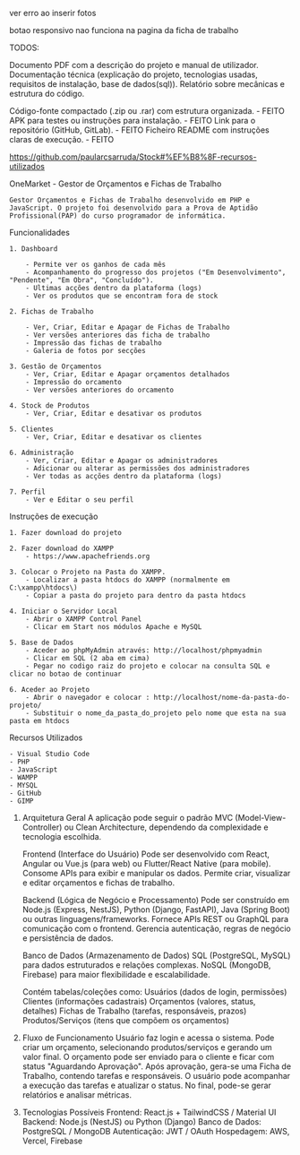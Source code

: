 ver erro ao inserir fotos

botao responsivo nao funciona na pagina da ficha de trabalho


TODOS:


Documento PDF com a descrição do projeto e manual de utilizador. 
Documentação técnica (explicação do projeto, tecnologias usadas, requisitos de instalação, base de dados(sql)).
Relatório sobre mecânicas e estrutura do código. 



Código-fonte compactado (.zip ou .rar) com estrutura organizada. - FEITO
APK para testes ou instruções para instalação. - FEITO
Link para o repositório (GitHub, GitLab). - FEITO
Ficheiro README com instruções claras de execução. - FEITO

https://github.com/paularcsarruda/Stock#%EF%B8%8F-recursos-utilizados


OneMarket - Gestor de Orçamentos e Fichas de Trabalho

    Gestor Orçamentos e Fichas de Trabalho desenvolvido em PHP e JavaScript. O projeto foi desenvolvido para a Prova de Aptidão Profissional(PAP) do curso programador de informática.

Funcionalidades 

    1. Dashboard

        - Permite ver os ganhos de cada mês
        - Acompanhamento do progresso dos projetos ("Em Desenvolvimento", "Pendente", "Em Obra", "Concluído").
        - Ultimas acções dentro da plataforma (logs)  
        - Ver os produtos que se encontram fora de stock

    2. Fichas de Trabalho
        
        - Ver, Criar, Editar e Apagar de Fichas de Trabalho
        - Ver versões anteriores das ficha de trabalho
        - Impressão das fichas de trabalho
        - Galeria de fotos por secções

    3. Gestão de Orçamentos
        - Ver, Criar, Editar e Apagar orçamentos detalhados
        - Impressão do orcamento
        - Ver versões anteriores do orcamento

    4. Stock de Produtos
        - Ver, Criar, Editar e desativar os produtos

    5. Clientes
        - Ver, Criar, Editar e desativar os clientes

    6. Administração
        - Ver, Criar, Editar e Apagar os administradores
        - Adicionar ou alterar as permissões dos administradores
        - Ver todas as acções dentro da plataforma (logs)

    7. Perfil
        - Ver e Editar o seu perfil

Instruções de execução

    1. Fazer download do projeto

    2. Fazer download do XAMPP
        - https://www.apachefriends.org

    3. Colocar o Projeto na Pasta do XAMPP.
        - Localizar a pasta htdocs do XAMPP (normalmente em C:\xampp\htdocs\)
        - Copiar a pasta do projeto para dentro da pasta htdocs
    
    4. Iniciar o Servidor Local
        - Abrir o XAMPP Control Panel
        - Clicar em Start nos módulos Apache e MySQL
    
    5. Base de Dados
        - Aceder ao phpMyAdmin através: http://localhost/phpmyadmin
        - Clicar em SQL (2 aba em cima) 
        - Pegar no codigo raiz do projeto e colocar na consulta SQL e clicar no botao de continuar

    6. Aceder ao Projeto
        - Abrir o navegador e colocar : http://localhost/nome-da-pasta-do-projeto/
        - Substituir o nome_da_pasta_do_projeto pelo nome que esta na sua pasta em htdocs

Recursos Utilizados 

    - Visual Studio Code
    - PHP
    - JavaScript
    - WAMPP
    - MYSQL
    - GitHub
    - GIMP


1. Arquitetura Geral
    A aplicação pode seguir o padrão MVC (Model-View-Controller) ou Clean Architecture, dependendo da complexidade e tecnologia escolhida.

    Frontend (Interface do Usuário)
    Pode ser desenvolvido com React, Angular ou Vue.js (para web) ou Flutter/React Native (para mobile).
    Consome APIs para exibir e manipular os dados.
    Permite criar, visualizar e editar orçamentos e fichas de trabalho.

    Backend (Lógica de Negócio e Processamento)
    Pode ser construído em Node.js (Express, NestJS), Python (Django, FastAPI), Java (Spring Boot) ou outras linguagens/frameworks.
    Fornece APIs REST ou GraphQL para comunicação com o frontend.
    Gerencia autenticação, regras de negócio e persistência de dados.

    Banco de Dados (Armazenamento de Dados)
    SQL (PostgreSQL, MySQL) para dados estruturados e relações complexas.
    NoSQL (MongoDB, Firebase) para maior flexibilidade e escalabilidade.

    Contém tabelas/coleções como:
    Usuários (dados de login, permissões)
    Clientes (informações cadastrais)
    Orçamentos (valores, status, detalhes)
    Fichas de Trabalho (tarefas, responsáveis, prazos)
    Produtos/Serviços (itens que compõem os orçamentos)
2. Fluxo de Funcionamento
    Usuário faz login e acessa o sistema.
    Pode criar um orçamento, selecionando produtos/serviços e gerando um valor final.
    O orçamento pode ser enviado para o cliente e ficar com status "Aguardando Aprovação".
    Após aprovação, gera-se uma Ficha de Trabalho, contendo tarefas e responsáveis.
    O usuário pode acompanhar a execução das tarefas e atualizar o status.
    No final, pode-se gerar relatórios e analisar métricas.
3. Tecnologias Possíveis
    Frontend: React.js + TailwindCSS / Material UI
    Backend: Node.js (NestJS) ou Python (Django)
    Banco de Dados: PostgreSQL / MongoDB
    Autenticação: JWT / OAuth
    Hospedagem: AWS, Vercel, Firebase